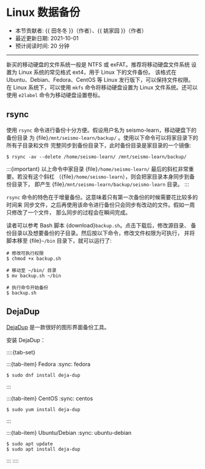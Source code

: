 # Linux 数据备份

- 本节贡献者: {{ 田冬冬 }}（作者）、{{ 姚家园 }}（作者）
- 最近更新日期: 2021-10-01
- 预计阅读时间: 20 分钟

______________________________________________________________________

新买的移动硬盘的文件系统一般是 NTFS 或 exFAT。推荐将移动硬盘文件系统
设置为 Linux 系统的常见格式 ext4，用于 Linux 下的文件备份。
该格式在 Ubuntu、Debian、Fedora、CentOS 等 Linux 发行版下，可以保持文件权限。
在 Linux 系统下，可以使用 `mkfs` 命令将移动硬盘设置为 Linux 文件系统。还可以
使用 `e2label` 命令为移动硬盘设置卷标。

## rsync

使用 `rsync` 命令进行备份十分方便。假设用户名为 seismo-learn，移动硬盘下的备份目录
为 {file}`/mnt/seismo-learn/backup/` 。使用以下命令可以将家目录下的所有子目录和文件
完整同步到备份目录下，此时备份目录是家目录的一个镜像:

```
$ rsync -av --delete /home/seismo-learn/ /mnt/seismo-learn/backup/
```

:::{important}
以上命令中家目录 {file}`/home/seismo-learn/` 最后的斜杠非常重要。若没有这个斜杠
（{file}`/home/seismo-learn`），则会把家目录本身同步到备份目录下，
即产生 {file}`/mnt/seismo-learn/backup/seismo-learn` 目录。
:::

`rsync` 命令的特色在于增量备份。这意味着只有第一次备份的时候需要花比较多的时间来
同步文件，之后再使用该命令进行备份只会同步有改动的文件。假如一周只修改了一个文件，
那么同步的过程会在瞬间完成。

读者可以参考 Bash 脚本 {download}`backup.sh`。点击下载后，修改源目录、
备份目录以及想要备份的子目录。然后按以下命令，修改文件权限为可执行，
并将脚本移至 {file}`~/bin` 目录下，就可以运行了:

```
# 修改可执行权限
$ chmod +x backup.sh

# 移动至 ~/bin/ 目录
$ mv backup.sh ~/bin

# 执行命令开始备份
$ backup.sh
```

## DejaDup

[DejaDup](https://wiki.gnome.org/Apps/DejaDup) 是一款很好的图形界面备份工具。

安装 DejaDup：

::::{tab-set}

:::{tab-item} Fedora
:sync: fedora

```
$ sudo dnf install deja-dup
```
:::

:::{tab-item} CentOS
:sync: centos

```
$ sudo yum install deja-dup
```
:::

:::{tab-item} Ubuntu/Debian
:sync: ubuntu-debian

```
$ sudo apt update
$ sudo apt install deja-dup
```
:::
::::
